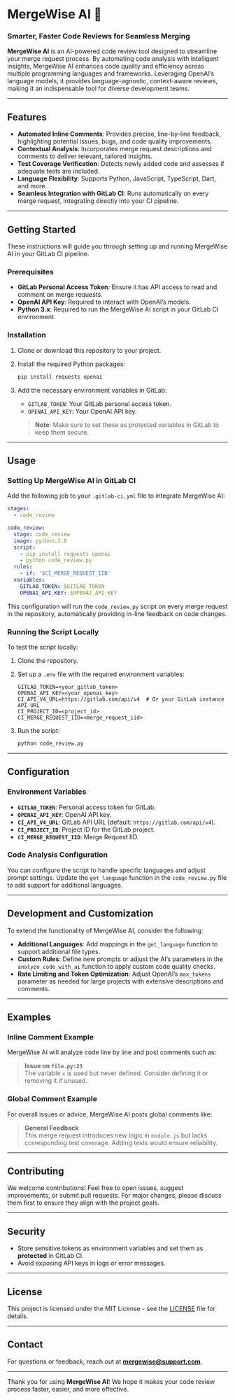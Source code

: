 # **MergeWise AI** 🧠

### Smarter, Faster Code Reviews for Seamless Merging

**MergeWise AI** is an AI-powered code review tool designed to streamline your merge request process. By automating code analysis with intelligent insights, MergeWise AI enhances code quality and efficiency across multiple programming languages and frameworks. Leveraging OpenAI’s language models, it provides language-agnostic, context-aware reviews, making it an indispensable tool for diverse development teams.

---

## **Features**

- **Automated Inline Comments**: Provides precise, line-by-line feedback, highlighting potential issues, bugs, and code quality improvements.
- **Contextual Analysis**: Incorporates merge request descriptions and comments to deliver relevant, tailored insights.
- **Test Coverage Verification**: Detects newly added code and assesses if adequate tests are included.
- **Language Flexibility**: Supports Python, JavaScript, TypeScript, Dart, and more.
- **Seamless Integration with GitLab CI**: Runs automatically on every merge request, integrating directly into your CI pipeline.

---

## **Getting Started**

These instructions will guide you through setting up and running MergeWise AI in your GitLab CI pipeline.

### **Prerequisites**

- **GitLab Personal Access Token**: Ensure it has API access to read and comment on merge requests.
- **OpenAI API Key**: Required to interact with OpenAI’s models.
- **Python 3.x**: Required to run the MergeWise AI script in your GitLab CI environment.

### **Installation**

1. Clone or download this repository to your project.

2. Install the required Python packages:

   ```bash
   pip install requests openai
   ```

3. Add the necessary environment variables in GitLab:

   - `GITLAB_TOKEN`: Your GitLab personal access token.
   - `OPENAI_API_KEY`: Your OpenAI API key.

   > **Note**: Make sure to set these as protected variables in GitLab to keep them secure.

---

## **Usage**

### **Setting Up MergeWise AI in GitLab CI**

Add the following job to your `.gitlab-ci.yml` file to integrate MergeWise AI:

```yaml
stages:
  - code_review

code_review:
  stage: code_review
  image: python:3.8
  script:
    - pip install requests openai
    - python code_review.py
  rules:
    - if: '$CI_MERGE_REQUEST_IID'
  variables:
    GITLAB_TOKEN: $GITLAB_TOKEN
    OPENAI_API_KEY: $OPENAI_API_KEY
```

This configuration will run the `code_review.py` script on every merge request in the repository, automatically providing in-line feedback on code changes.

### **Running the Script Locally**

To test the script locally:

1. Clone the repository.
2. Set up a `.env` file with the required environment variables:

   ```plaintext
   GITLAB_TOKEN=<your_gitlab_token>
   OPENAI_API_KEY=<your_openai_key>
   CI_API_V4_URL=https://gitlab.com/api/v4  # Or your GitLab instance API URL
   CI_PROJECT_ID=<project_id>
   CI_MERGE_REQUEST_IID=<merge_request_iid>
   ```

3. Run the script:

   ```bash
   python code_review.py
   ```

---

## **Configuration**

### **Environment Variables**

- **`GITLAB_TOKEN`**: Personal access token for GitLab.
- **`OPENAI_API_KEY`**: OpenAI API key.
- **`CI_API_V4_URL`**: GitLab API URL (default: `https://gitlab.com/api/v4`).
- **`CI_PROJECT_ID`**: Project ID for the GitLab project.
- **`CI_MERGE_REQUEST_IID`**: Merge Request IID.

### **Code Analysis Configuration**

You can configure the script to handle specific languages and adjust prompt settings. Update the `get_language` function in the `code_review.py` file to add support for additional languages.

---

## **Development and Customization**

To extend the functionality of MergeWise AI, consider the following:

- **Additional Languages**: Add mappings in the `get_language` function to support additional file types.
- **Custom Rules**: Define new prompts or adjust the AI’s parameters in the `analyze_code_with_ai` function to apply custom code quality checks.
- **Rate Limiting and Token Optimization**: Adjust OpenAI’s `max_tokens` parameter as needed for large projects with extensive descriptions and comments.

---

## **Examples**

### **Inline Comment Example**

MergeWise AI will analyze code line by line and post comments such as:

> **Issue on `file.py:23`**  
> The variable `x` is used but never defined. Consider defining it or removing it if unused.

### **Global Comment Example**

For overall issues or advice, MergeWise AI posts global comments like:

> **General Feedback**  
> This merge request introduces new logic in `module.js` but lacks corresponding test coverage. Adding tests would ensure reliability.

---

## **Contributing**

We welcome contributions! Feel free to open issues, suggest improvements, or submit pull requests. For major changes, please discuss them first to ensure they align with the project goals.

---

## **Security**

- Store sensitive tokens as environment variables and set them as **protected** in GitLab CI.
- Avoid exposing API keys in logs or error messages.

---

## **License**

This project is licensed under the MIT License - see the [LICENSE](LICENSE) file for details.

---

## **Contact**

For questions or feedback, reach out at **[mergewise@support.com](mailto:mergewise@support.com)**.

---

Thank you for using **MergeWise AI**! We hope it makes your code review process faster, easier, and more effective.
